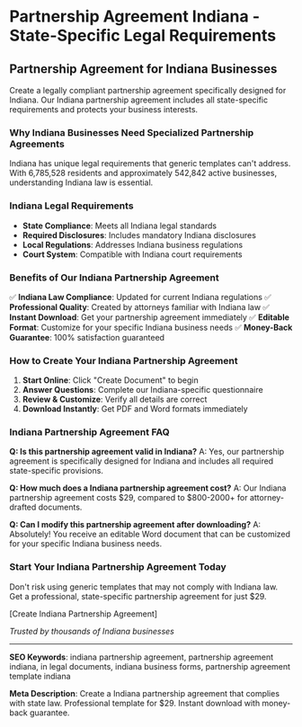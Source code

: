 # Partnership Agreement Indiana - State-Specific Legal Requirements

## Partnership Agreement for Indiana Businesses

Create a legally compliant partnership agreement specifically designed for Indiana. Our Indiana partnership agreement includes all state-specific requirements and protects your business interests.

### Why Indiana Businesses Need Specialized Partnership Agreements

Indiana has unique legal requirements that generic templates can't address. With 6,785,528 residents and approximately 542,842 active businesses, understanding Indiana law is essential.

### Indiana Legal Requirements

- **State Compliance**: Meets all Indiana legal standards
- **Required Disclosures**: Includes mandatory Indiana disclosures
- **Local Regulations**: Addresses Indiana business regulations
- **Court System**: Compatible with Indiana court requirements

### Benefits of Our Indiana Partnership Agreement

✅ **Indiana Law Compliance**: Updated for current Indiana regulations
✅ **Professional Quality**: Created by attorneys familiar with Indiana law
✅ **Instant Download**: Get your partnership agreement immediately
✅ **Editable Format**: Customize for your specific Indiana business needs
✅ **Money-Back Guarantee**: 100% satisfaction guaranteed

### How to Create Your Indiana Partnership Agreement

1. **Start Online**: Click "Create Document" to begin
2. **Answer Questions**: Complete our Indiana-specific questionnaire
3. **Review & Customize**: Verify all details are correct
4. **Download Instantly**: Get PDF and Word formats immediately

### Indiana Partnership Agreement FAQ

**Q: Is this partnership agreement valid in Indiana?**
A: Yes, our partnership agreement is specifically designed for Indiana and includes all required state-specific provisions.

**Q: How much does a Indiana partnership agreement cost?**
A: Our Indiana partnership agreement costs $29, compared to $800-2000+ for attorney-drafted documents.

**Q: Can I modify this partnership agreement after downloading?**
A: Absolutely! You receive an editable Word document that can be customized for your specific Indiana business needs.

### Start Your Indiana Partnership Agreement Today

Don't risk using generic templates that may not comply with Indiana law. Get a professional, state-specific partnership agreement for just $29.

[Create Indiana Partnership Agreement]

*Trusted by thousands of Indiana businesses*

---

**SEO Keywords**: indiana partnership agreement, partnership agreement indiana, in legal documents, indiana business forms, partnership agreement template indiana

**Meta Description**: Create a Indiana partnership agreement that complies with state law. Professional template for $29. Instant download with money-back guarantee.
